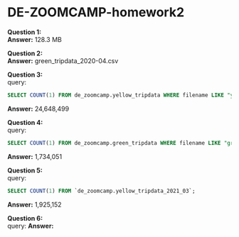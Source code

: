 # DE-ZOOMCAMP-homework2

**Question 1:**    
**Answer:** 128.3 MB

**Question 2:**  
**Answer:** green_tripdata_2020-04.csv

**Question 3:**  
query: 
```sql
SELECT COUNT(1) FROM de_zoomcamp.yellow_tripdata WHERE filename LIKE "yellow_tripdata_2020-__.csv";
```
**Answer:** 24,648,499

**Question 4:**  
query: 
```sql
SELECT COUNT(1) FROM de_zoomcamp.green_tripdata WHERE filename LIKE "green_tripdata_2020-__.csv";
```
**Answer:** 1,734,051

**Question 5:**  
query: 
```sql
SELECT COUNT(1) FROM `de_zoomcamp.yellow_tripdata_2021_03`;
```
**Answer:** 1,925,152

**Question 6:**  
query: 
**Answer:** 

